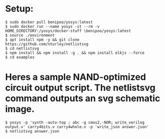 # Setup:

```console
$ sudo docker pull benipoo/yosys:latest
$ sudo docker run --name yosys -it --rm -v HOME_DIRECTORY:/yosys/docker-stuff \benipoo/yosys:latest
$ source ./environment
$ apt install npm -y && git clone https://github.com/nturley/netlistsvg
$ cd netlistsvg
$ npm install && npm install -g . && npm install elkjs --force
$ cd examples
```
# Heres a sample NAND-optimized circuit output script. The netlistsvg command outputs an svg schematic image.
```console
$ yosys -p 'synth -auto-top ; abc -g cmos2,-NOR; write_verilog output.v' carry4bits.v carry4whole.v -p 'write_json answer.json'
$ netlistsvg answer.json
```	
	
	
